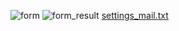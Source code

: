 ![form](https://github.com/user-attachments/assets/aebe55b5-0372-4798-a732-277433c8bef3)
![form_result](https://github.com/user-attachments/assets/ba603041-e7d0-4daf-9ed5-8626846435ba)
[settings_mail.txt](https://github.com/user-attachments/files/18086712/settings_mail.txt)
